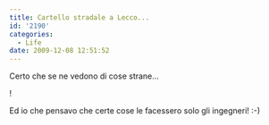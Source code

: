 ```yaml
---
title: Cartello stradale a Lecco...
id: '2190'
categories:
  - Life
date: 2009-12-08 12:51:52
---
```


Certo che se ne vedono di cose strane…

!

Ed io che pensavo che certe cose le facessero solo gli ingegneri! :-)
